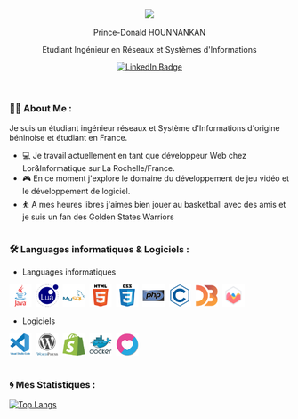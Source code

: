 <div id="header" align="center">
  <img src="https://media.giphy.com/media/lTS1DjozKdTKhpH6lv/giphy.gif" width="100"/>
  
  <p>Prince-Donald HOUNNANKAN</p>
  <p>Etudiant Ingénieur en Réseaux et Systèmes d'Informations</p>
  
  <div id="badges">
    <a href="https://www.linkedin.com/in/prince-donald-hounnankan-909566177/">
    <img src="https://img.shields.io/badge/LinkedIn-blue?style=for-the-badge&logo=linkedin&logoColor=white" alt="LinkedIn Badge"/>
    </a>
  </div>
  
  <img src="https://komarev.com/ghpvc/?username=Hounnankan7&style=flat-square&color=blue" alt=""/>
  <h1></h1>
  
</div>

### :man_technologist: About Me :
  Je suis un étudiant ingénieur réseaux et Système d'Informations d'origine béninoise et étudiant en France.
  - :computer: Je travail actuellement en tant que développeur Web chez Lor&Informatique sur La Rochelle/France.
  - :video_game: En ce moment j'explore le domaine du développement de jeu vidéo et le développement de logiciel.
  - :bouncing_ball_person: A mes heures libres j'aimes bien jouer au basketball avec des amis et je suis un fan des Golden States Warriors
<h1 align = "center"></h1>

### :hammer_and_wrench: Languages informatiques & Logiciels :
- Languages informatiques
<div>
  <img src="https://github.com/devicons/devicon/blob/master/icons/java/java-original-wordmark.svg" title="Java" alt="Java" width="40" height="40"/>&nbsp;
  <img src="https://github.com/devicons/devicon/blob/master/icons/lua/lua-original-wordmark.svg" title="Lua" alt="Lua" width="40" height="40"/>&nbsp;
  <img src="https://github.com/devicons/devicon/blob/master/icons/mysql/mysql-original-wordmark.svg" title="MySQL" alt="MySQL" width="40" height="40"/>&nbsp;
  <img src="https://github.com/devicons/devicon/blob/master/icons/html5/html5-original-wordmark.svg" title="HTML5" alt="HTML5" width="40" height="40"/>&nbsp;
  <img src="https://github.com/devicons/devicon/blob/master/icons/css3/css3-original-wordmark.svg" title="CSS3" alt="CSS3" width="40" height="40"/>&nbsp;
  <img src="https://github.com/devicons/devicon/blob/master/icons/php/php-original.svg" title="PHP" alt="PHP" width="40" height="40"/>&nbsp;
  <img src="https://github.com/devicons/devicon/blob/master/icons/c/c-line.svg" title="C" alt="C" width="40" height="40"/>&nbsp;
  <img src="https://github.com/devicons/devicon/blob/master/icons/d3js/d3js-original.svg" title="D3js" alt="D3js" width="40" height="40"/>&nbsp;
  <img src="https://github.com/Hounnankan7/Hounnankan7/blob/main/chartjs-logo.svg" title="Chartjs" alt="Chartjs" width="40" height="40"/>&nbsp;
</div>

- Logiciels
<div>
  <img src="https://github.com/devicons/devicon/blob/master/icons/vscode/vscode-original-wordmark.svg" title="VsCode" alt="VsCode" width="40" height="40"/>&nbsp;
  <img src="https://github.com/devicons/devicon/blob/master/icons/wordpress/wordpress-original.svg" title="Wordpress" alt="Wordpress" width="40" height="40"/>&nbsp;
  <img src="https://github.com/Hounnankan7/Hounnankan7/blob/main/Shopify.png" title="Shopify" alt="Shopify" width="40" height="40"/>&nbsp;
  <img src="https://github.com/devicons/devicon/blob/master/icons/docker/docker-original-wordmark.svg" title="Docker" alt="Docker" width="40" height="40"/>&nbsp;
  <img src="https://github.com/Hounnankan7/Hounnankan7/blob/main/144px-love-app-0.10.png" title="Love2D" alt="Love2D" width="40" height="40"/>&nbsp;
</div>
 
<h1 align = "center"></h1>

### :cyclone: Mes Statistiques :

[![Top Langs](https://github-readme-stats.vercel.app/api/top-langs/?username=Hounnankan7&layout=compact)](https://github.com/anuraghazra/github-readme-stats)
  
